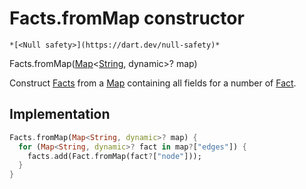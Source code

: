 


# Facts.fromMap constructor




    *[<Null safety>](https://dart.dev/null-safety)*



Facts.fromMap([Map](https://api.flutter.dev/flutter/dart-core/Map-class.html)&lt;[String](https://api.flutter.dev/flutter/dart-core/String-class.html), dynamic>? map)


<p>Construct <a href="../../models_fact/Facts-class.md">Facts</a> from a <a href="https://api.flutter.dev/flutter/dart-core/Map-class.html">Map</a> containing all fields for a number of
<a href="../../models_fact/Fact-class.md">Fact</a>.</p>



## Implementation

```dart
Facts.fromMap(Map<String, dynamic>? map) {
  for (Map<String, dynamic>? fact in map?["edges"]) {
    facts.add(Fact.fromMap(fact?["node"]));
  }
}
```







